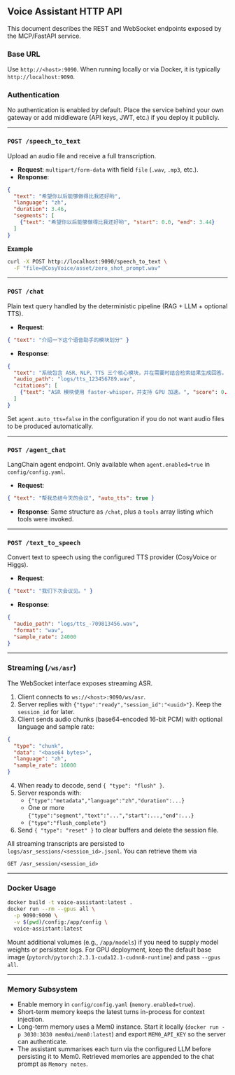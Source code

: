 ﻿## Voice Assistant HTTP API

This document describes the REST and WebSocket endpoints exposed by the MCP/FastAPI service.

### Base URL

Use `http://<host>:9090`. When running locally or via Docker, it is typically `http://localhost:9090`.

### Authentication

No authentication is enabled by default. Place the service behind your own gateway or add middleware (API keys, JWT, etc.) if you deploy it publicly.

---

### `POST /speech_to_text`

Upload an audio file and receive a full transcription.

- **Request**: `multipart/form-data` with field `file` (`.wav`, `.mp3`, etc.).
- **Response**:

```json
{
  "text": "希望你以后能够做得比我还好哟",
  "language": "zh",
  "duration": 3.46,
  "segments": [
    {"text": "希望你以后能够做得比我还好哟", "start": 0.0, "end": 3.44}
  ]
}
```

**Example**

```bash
curl -X POST http://localhost:9090/speech_to_text \
  -F "file=@CosyVoice/asset/zero_shot_prompt.wav"
```

---

### `POST /chat`

Plain text query handled by the deterministic pipeline (RAG + LLM + optional TTS).

- **Request**:

```json
{ "text": "介绍一下这个语音助手的模块划分" }
```

- **Response**:

```json
{
  "text": "系统包含 ASR、NLP、TTS 三个核心模块，并在需要时结合检索结果生成回答。",
  "audio_path": "logs/tts_123456789.wav",
  "citations": [
    {"text": "ASR 模块使用 faster-whisper，并支持 GPU 加速。", "score": 0.73, "metadata": {}}
  ]
}
```

Set `agent.auto_tts=false` in the configuration if you do not want audio files to be produced automatically.

---

### `POST /agent_chat`

LangChain agent endpoint. Only available when `agent.enabled=true` in `config/config.yaml`.

- **Request**:

```json
{ "text": "帮我总结今天的会议", "auto_tts": true }
```

- **Response**: Same structure as `/chat`, plus a `tools` array listing which tools were invoked.

---

### `POST /text_to_speech`

Convert text to speech using the configured TTS provider (CosyVoice or Higgs).

- **Request**:

```json
{ "text": "我们下次会议见。" }
```

- **Response**:

```json
{
  "audio_path": "logs/tts_-709813456.wav",
  "format": "wav",
  "sample_rate": 24000
}
```

---

### Streaming (`/ws/asr`)

The WebSocket interface exposes streaming ASR.

1. Client connects to `ws://<host>:9090/ws/asr`.
2. Server replies with `{"type":"ready","session_id":"<uuid>"}`. Keep the `session_id` for later.
3. Client sends audio chunks (base64-encoded 16-bit PCM) with optional language and sample rate:

```json
{
  "type": "chunk",
  "data": "<base64 bytes>",
  "language": "zh",
  "sample_rate": 16000
}
```

4. When ready to decode, send `{ "type": "flush" }`.
5. Server responds with:
   - `{"type":"metadata","language":"zh","duration":...}`
   - One or more `{"type":"segment","text":"...","start":...,"end":...}`
   - `{"type":"flush_complete"}`
6. Send `{ "type": "reset" }` to clear buffers and delete the session file.

All streaming transcripts are persisted to `logs/asr_sessions/<session_id>.jsonl`. You can retrieve them via

```
GET /asr_session/<session_id>
```

---

### Docker Usage

```bash
docker build -t voice-assistant:latest .
docker run --rm --gpus all \
  -p 9090:9090 \
  -v $(pwd)/config:/app/config \
  voice-assistant:latest
```

Mount additional volumes (e.g., `/app/models`) if you need to supply model weights or persistent logs. For GPU deployment, keep the default base image (`pytorch/pytorch:2.3.1-cuda12.1-cudnn8-runtime`) and pass `--gpus all`.

---

### Memory Subsystem

- Enable memory in `config/config.yaml` (`memory.enabled=true`).
- Short-term memory keeps the latest turns in-process for context injection.
- Long-term memory uses a Mem0 instance. Start it locally (`docker run -p 3030:3030 mem0ai/mem0:latest`) and export `MEM0_API_KEY` so the server can authenticate.
- The assistant summarises each turn via the configured LLM before persisting it to Mem0. Retrieved memories are appended to the chat prompt as `Memory notes`.
